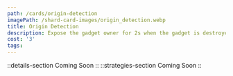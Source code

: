 ```yaml
---
path: /cards/origin-detection
imagePath: /shard-card-images/origin_detection.webp
title: Origin Detection
description: Expose the gadget owner for 2s when the gadget is destroyed.
cost: '3'
tags:
---
```

::details-section
Coming Soon
::
::strategies-section
Coming Soon
::